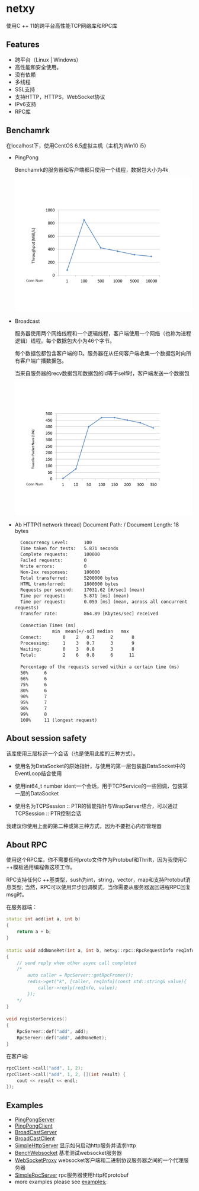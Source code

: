 netxy
=======
使用C ++ 11的跨平台高性能TCP网络库和RPC库

## Features
* 跨平台（Linux | Windows）
* 高性能和安全使用。
* 没有依赖
* 多线程
* SSL支持
* 支持HTTP，HTTPS，WebSocket协议
* IPv6支持
* RPC库


## Benchamrk
  在localhost下，使用CentOS 6.5虚拟主机（主机为Win10 i5）

* PingPong

  Benchamrk的服务器和客户端都只使用一个线程，数据包大小为4k

  ![PingPong](image/pingpong.png "PingPong")

* Broadcast

  服务器使用两个网络线程和一个逻辑线程，客户端使用一个网络（也称为进程逻辑）线程。每个数据包大小为46个字节。

  每个数据包都包含客户端的ID。服务器在从任何客户端收集一个数据包时向所有客户端广播数据包。

  当来自服务器的recv数据包和数据包的id等于self时，客户端发送一个数据包

  ![Broadcast](image/broadcast.png "Broadcast")

* Ab HTTP(1 network thread)
        Document Path:          /
        Document Length:        18 bytes

        Concurrency Level:      100
        Time taken for tests:   5.871 seconds
        Complete requests:      100000
        Failed requests:        0
        Write errors:           0
        Non-2xx responses:      100000
        Total transferred:      5200000 bytes
        HTML transferred:       1800000 bytes
        Requests per second:    17031.62 [#/sec] (mean)
        Time per request:       5.871 [ms] (mean)
        Time per request:       0.059 [ms] (mean, across all concurrent requests)
        Transfer rate:          864.89 [Kbytes/sec] received

        Connection Times (ms)
                    min  mean[+/-sd] median   max
        Connect:        0    2   0.7      2       8
        Processing:     1    3   0.7      3       9
        Waiting:        0    3   0.8      3       8
        Total:          2    6   0.8      6      11

        Percentage of the requests served within a certain time (ms)
        50%      6
        66%      6
        75%      6
        80%      6
        90%      7
        95%      7
        98%      7
        99%      8
        100%     11 (longest request)

## About session safety
该库使用三层标识一个会话（也是使用此库的三种方式）。

* 使用名为DataSocket的原始指针，与使用的第一层包装器DataSocket中的EventLoop结合使用

* 使用int64_t number ident一个会话，用于TCPService的一些回调，包装第一层的DataSocket

* 使用名为TCPSession :: PTR的智能指针与WrapServer结合，可以通过TCPSession :: PTR控制会话

我建议你使用上面的第二种或第三种方式，因为不要担心内存管理器

## About RPC

使用这个RPC库，你不需要任何proto文件作为Protobuf和Thrift，因为我使用C ++模板通用编程做这项工作。

RPC支持任何C ++基类型，sush为int，string，vector，map和支持Protobuf消息类型; 当然，RPC可以使用异步回调模式，当你需要从服务器返回进程RPC回复msg时。

在服务器端：

```cpp
static int add(int a, int b)
{
    return a + b;
}

static void addNoneRet(int a, int b, netxy::rpc::RpcRequestInfo reqInfo)
{
    // send reply when other async call completed
    /*
        auto caller = RpcServer::getRpcFromer();
        redis->get("k", [caller, reqInfo](const std::string& value){
            caller->reply(reqInfo, value);
        });
    */
}

void registerServices()
{
    RpcServer::def("add", add);
    RpcServer::def("add", addNoneRet);
}
```

在客户端:

```cpp
rpcClient->call("add", 1, 2);
rpcClient->call("add", 1, 2, [](int result) {
    cout << result << endl;
});
```

Examples
----------------------------
* [PingPongServer](https://github.com/Kakarotto9/netxy/blob/master/examples/PingPongServer.cpp)
* [PingPongClient](https://github.com/Kakarotto9/netxy/blob/master/examples/PingPongClient.cpp)
* [BroadCastServer](https://github.com/Kakarotto9/netxy/blob/master/examples/BroadCastServer.cpp)
* [BroadCastClient](https://github.com/Kakarotto9/netxy/blob/master/examples/BroadCastClient.cpp)
* [SimpleHttpServer](https://github.com/Kakarotto9/netxy/blob/master/examples/TestHttp.cpp) 显示如何启动http服务并请求http
* [BenchWebsocket](https://github.com/Kakarotto9/netxy/blob/master/examples/BenchWebsocket.cpp) 基准测试websocket服务器
* [WebSocketProxy](https://github.com/Kakarotto9/netxy/blob/master/examples/WebBinaryProxy.cpp) websocket客户端和二进制协议服务器之间的一个代理服务器
* [SimpleRpcServer](https://github.com/Kakarotto9/netxy/blob/master/examples/SimpleRpcServer.cpp) rpc服务器使用http和protobuf
* more examples please see [examples](https://github.com/Kakarotto9/netxy/tree/master/examples);
